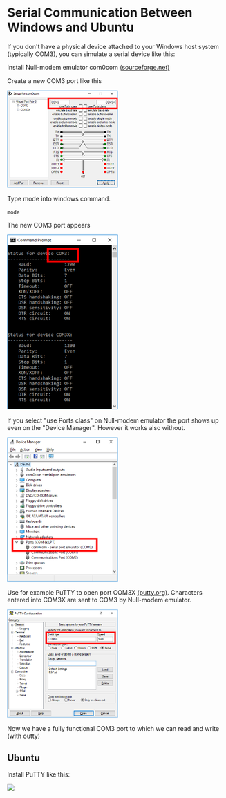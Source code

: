 # Serial Communication Between Windows and Ubuntu

If you don't have a physical device attached to your Windows host system (typically COM3), you can simulate a serial device like this:

Install Null-modem emulator com0com <a href="https://sourceforge.net/projects/com0com/"> (sourceforge.net)</a>

Create a new COM3 port like this

<img src="Doc/com0com.png" width="256">

Type mode into windows command.

```
mode
```

The new COM3 port appears

<img src="Doc/com0comMode.png" width="256">

If you select "use Ports class" on Null-modem emulator the port shows up even on the "Device Manager". However it works also without.

<img src="Doc/com0comDeviceManager.png" width="256">

Use for example PuTTY to open port COM3X <a href="https://putty.org/">(putty.org)</a>. Characters entered into COM3X are sent to COM3 by Null-modem emulator.

<img src="Doc/com0comPuTTY.png" width="256">

Now we have a fully functional COM3 port to which we can read and write (with outty)

## Ubuntu

Install PuTTY like this:

<img src="Doc/com0cPuTTYInstall.png" width="256">
